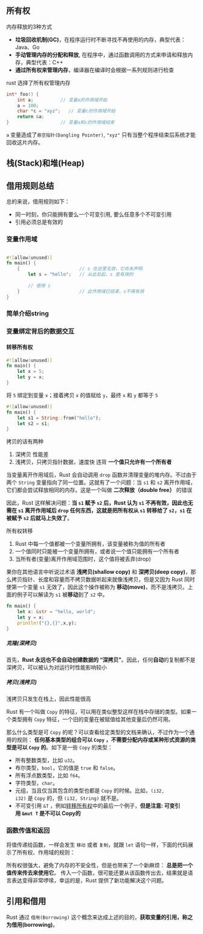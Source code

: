 
## 所有权

内存释放的3种方式

-   **垃圾回收机制(GC)**，在程序运行时不断寻找不再使用的内存，典型代表：Java、Go
-   **手动管理内存的分配和释放**, 在程序中，通过函数调用的方式来申请和释放内存，典型代表：C++
-   **通过所有权来管理内存**，编译器在编译时会根据一系列规则进行检查

rust 选择了所有权管理内存

```c
int* foo() {
    int a;          // 变量a的作用域开始
    a = 100;
    char *c = "xyz";   // 变量c的作用域开始
    return &a;
}                   // 变量a和c的作用域结束
```

`a` 变量造成了`悬空指针(Dangling Pointer)`, `"xyz"` 只有当整个程序结束后系统才能回收这片内存。


## 栈(Stack)和堆(Heap)



## 借用规则总结

总的来说，借用规则如下：

-   同一时刻，你只能拥有要么一个可变引用, 要么任意多个不可变引用
-   引用必须总是有效的


### 变量作用域

```rust

#![allow(unused)]
fn main() {
	{                      // s 在这里无效，它尚未声明
	    let s = "hello";   // 从此处起，s 是有效的
	
	    // 使用 s
	}                      // 此作用域已结束，s不再有效
}

```

### 简单介绍string


### 变量绑定背后的数据交互

#### 转移所有权

```rust
#![allow(unused)]
fn main() {
	let x = 5;
	let y = x;
}
```

将 `5` 绑定到变量 `x`；接着拷贝 `x` 的值赋给 `y`，最终 `x` 和 `y` 都等于 `5`

```rust
#![allow(unused)]
fn main() {
	let s1 = String::from("hello");
	let s2 = s1;
}
```

拷贝的话有两种
1. 深拷贝 性能差
2. 浅拷贝，只拷贝指针数据，速度快 违背 **一个值只允许有一个所有者**

当变量离开作用域后，Rust 会自动调用 `drop` 函数并清理变量的堆内存。不过由于两个 `String` 变量指向了同一位置。这就有了一个问题：当 `s1` 和 `s2` 离开作用域，它们都会尝试释放相同的内存。这是一个叫做 **二次释放（double free）** 的错误

因此，Rust 这样解决问题：**当 `s1` 赋予 `s2` 后，Rust 认为 `s1` 不再有效，因此也无需在 `s1` 离开作用域后 `drop` 任何东西，这就是把所有权从 `s1` 转移给了 `s2`，`s1` 在被赋予 `s2` 后就马上失效了**。

所有权转移

1.  Rust 中每一个值都被一个变量所拥有，该变量被称为值的所有者
2.  一个值同时只能被一个变量所拥有，或者说一个值只能拥有一个所有者
3.  当所有者(变量)离开作用域范围时，这个值将被丢弃(drop)

果你在其他语言中听说过术语 **浅拷贝(shallow copy)** 和 **深拷贝(deep copy)**，那么拷贝指针、长度和容量而不拷贝数据听起来就像浅拷贝，但是又因为 Rust 同时使第一个变量 `s1` 无效了，因此这个操作被称为 **移动(move)**，而不是浅拷贝。上面的例子可以解读为 `s1` 被**移动**到了 `s2` 中。

```rust
fn main() {
    let x: &str = "hello, world";
    let y = x;
    println!("{},{}",x,y);
}
```

##### 克隆(深拷贝)

首先，**Rust 永远也不会自动创建数据的 “深拷贝”**。因此，任何**自动**的复制都不是深拷贝，可以被认为对运行时性能影响较小

##### 拷贝(浅拷贝)

浅拷贝只发生在栈上，因此性能很高

Rust 有一个叫做 `Copy` 的特征，可以用在类似整型这样在栈中存储的类型。如果一个类型拥有 `Copy` 特征，一个旧的变量在被赋值给其他变量后仍然可用。

那么什么类型是可 `Copy` 的呢？可以查看给定类型的文档来确认，不过作为一个通用的规则： **任何基本类型的组合可以 `Copy` ，不需要分配内存或某种形式资源的类型是可以 `Copy` 的**。如下是一些 `Copy` 的类型：
-   所有整数类型，比如 `u32`。
-   布尔类型，`bool`，它的值是 `true` 和 `false`。
-   所有浮点数类型，比如 `f64`。
-   字符类型，`char`。
-   元组，当且仅当其包含的类型也都是 `Copy` 的时候。比如，`(i32, i32)` 是 `Copy` 的，但 `(i32, String)` 就不是。
-   不可变引用 `&T` ，例如[转移所有权](https://course.rs/basic/ownership/ownership.html#%E8%BD%AC%E7%A7%BB%E6%89%80%E6%9C%89%E6%9D%83)中的最后一个例子，**但是注意: 可变引用 `&mut T` 是不可以 Copy的**

### 函数传值和返回

将值传递给函数，一样会发生 `移动` 或者 `复制`，就跟 `let` 语句一样，下面的代码展示了所有权、作用域的规则：

所有权很强大，避免了内存的不安全性，但是也带来了一个新麻烦： **总是把一个值传来传去来使用它**。 传入一个函数，很可能还要从该函数传出去，结果就是语言表达变得非常啰嗦，幸运的是，Rust 提供了新功能解决这个问题。

## 引用和借用

Rust 通过 `借用(Borrowing)` 这个概念来达成上述的目的，**获取变量的引用，称之为借用(borrowing)**。

